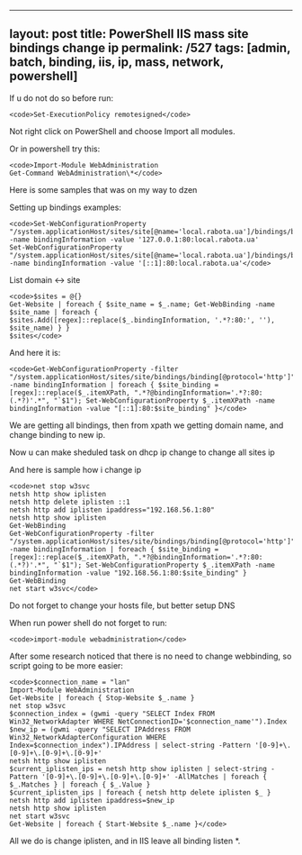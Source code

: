 ---
layout: post
title: PowerShell IIS mass site bindings change ip
permalink: /527
tags: [admin, batch, binding, iis, ip, mass, network, powershell]
----

If u do not do so before run:

    
    <code>Set-ExecutionPolicy remotesigned</code>


Not right click on PowerShell and choose Import all modules.


Or in powershell try this:

    
    <code>Import-Module WebAdministration
    Get-Command WebAdministration\*</code>


Here is some samples that was on my way to dzen


Setting up bindings examples:

    
    <code>Set-WebConfigurationProperty "/system.applicationHost/sites/site[@name='local.rabota.ua']/bindings/binding[@protocol='http']" -name bindingInformation -value '127.0.0.1:80:local.rabota.ua'
    Set-WebConfigurationProperty "/system.applicationHost/sites/site[@name='local.rabota.ua']/bindings/binding[@protocol='http']" -name bindingInformation -value '[::1]:80:local.rabota.ua'</code>


List domain <-> site

    
    <code>$sites = @{}
    Get-Website | foreach { $site_name = $_.name; Get-WebBinding -name $site_name | foreach { $sites.Add([regex]::replace($_.bindingInformation, '.*?:80:', ''), $site_name) } }
    $sites</code>


And here it is:

    
    <code>Get-WebConfigurationProperty -filter "/system.applicationHost/sites/site/bindings/binding[@protocol='http']" -name bindingInformation | foreach { $site_binding = [regex]::replace($_.itemXPath, ".*?@bindingInformation='.*?:80:(.*?)'.*", "`$1"); Set-WebConfigurationProperty $_.itemXPath -name bindingInformation -value "[::1]:80:$site_binding" }</code>


We are getting all bindings, then from xpath we getting domain name, and
change binding to new ip.


Now u can make sheduled task on dhcp ip change to change all sites ip


And here is sample how i change ip

    
    <code>net stop w3svc
    netsh http show iplisten
    netsh http delete iplisten ::1
    netsh http add iplisten ipaddress="192.168.56.1:80"
    netsh http show iplisten
    Get-WebBinding
    Get-WebConfigurationProperty -filter "/system.applicationHost/sites/site/bindings/binding[@protocol='http']" -name bindingInformation | foreach { $site_binding = [regex]::replace($_.itemXPath, ".*?@bindingInformation='.*?:80:(.*?)'.*", "`$1"); Set-WebConfigurationProperty $_.itemXPath -name bindingInformation -value "192.168.56.1:80:$site_binding" }
    Get-WebBinding
    net start w3svc</code>


Do not forget to change your hosts file, but better setup DNS


When run power shell do not forget to run:

    
    <code>import-module webadministration</code>


After some research noticed that there is no need to change webbinding, so
script going to be more easier:

    
    <code>$connection_name = "lan"
    Import-Module WebAdministration
    Get-Website | foreach { Stop-Website $_.name }
    net stop w3svc
    $connection_index = (gwmi -query "SELECT Index FROM Win32_NetworkAdapter WHERE NetConnectionID='$connection_name'").Index
    $new_ip = (gwmi -query "SELECT IPAddress FROM Win32_NetworkAdapterConfiguration WHERE Index=$connection_index").IPAddress | select-string -Pattern '[0-9]+\.[0-9]+\.[0-9]+\.[0-9]+'
    netsh http show iplisten
    $current_iplisten_ips = netsh http show iplisten | select-string -Pattern '[0-9]+\.[0-9]+\.[0-9]+\.[0-9]+' -AllMatches | foreach { $_.Matches } | foreach { $_.Value }
    $current_iplisten_ips | foreach { netsh http delete iplisten $_ }
    netsh http add iplisten ipaddress=$new_ip
    netsh http show iplisten
    net start w3svc
    Get-Website | foreach { Start-Website $_.name }</code>


All we do is change iplisten, and in IIS leave all binding listen *.

